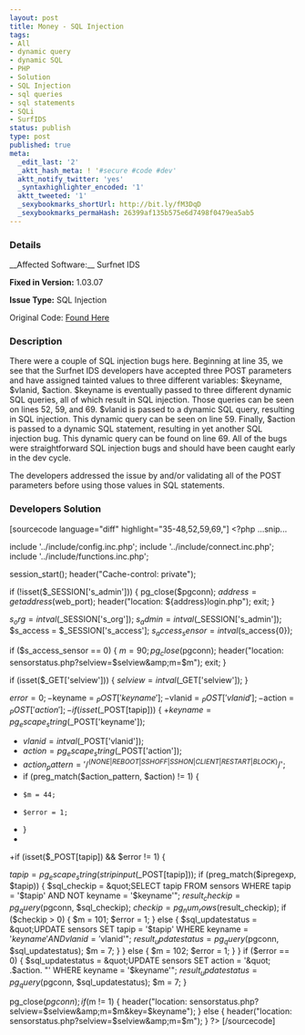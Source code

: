```yaml
---
layout: post
title: Money - SQL Injection
tags:
- All
- dynamic query
- dynamic SQL
- PHP
- Solution
- SQL Injection
- sql queries
- sql statements
- SQLi
- SurfIDS
status: publish
type: post
published: true
meta:
  _edit_last: '2'
  _aktt_hash_meta: ! '#secure #code #dev'
  aktt_notify_twitter: 'yes'
  _syntaxhighlighter_encoded: '1'
  aktt_tweeted: '1'
  _sexybookmarks_shortUrl: http://bit.ly/fM3DqD
  _sexybookmarks_permaHash: 26399af135b575e6d7498f0479ea5ab5
---
```

<h3>Details</h3>
__Affected Software:__ Surfnet IDS

__Fixed in Version:__  1.03.07

__Issue Type:__ SQL Injection

Original Code: <a title="Money" href="http://spotthevuln.com/2011/01/money/" target="_blank">Found    Here</a>
<h3>Description</h3>
There were a couple of SQL injection bugs here. Beginning at line 35, we see that the Surfnet IDS developers have accepted three POST parameters and have assigned tainted values to three different variables: $keyname, $vlanid, $action. $keyname is eventually passed to three different dynamic SQL queries, all of which result in SQL injection. Those queries can be seen on lines 52, 59, and 69. $vlanid is passed to a dynamic SQL query, resulting in SQL injection. This dynamic query can be seen on line 59. Finally, $action is passed to a dynamic SQL statement, resulting in yet another SQL injection bug. This dynamic query can be found on line 69. All of the bugs were straightforward SQL injection bugs and should have been caught early in the dev cycle.

The developers addressed the issue by and/or validating all of the POST parameters before using those values in SQL statements.

<h3>Developers Solution</h3>
[sourcecode language="diff" highlight="35-48,52,59,69,"]
&lt;?php
...snip...

include '../include/config.inc.php';
include '../include/connect.inc.php';
include '../include/functions.inc.php';

session_start();
header(&quot;Cache-control: private&quot;);

if (!isset($_SESSION['s_admin'])) {
  pg_close($pgconn);
  $address = getaddress($web_port);
  header(&quot;location: ${address}login.php&quot;);
  exit;
}

$s_org = intval($_SESSION['s_org']);
$s_admin = intval($_SESSION['s_admin']);
$s_access = $_SESSION['s_access'];
$s_access_sensor = intval($s_access{0});

if ($s_access_sensor == 0) {
  $m = 90;
  pg_close($pgconn);
  header(&quot;location: sensorstatus.php?selview=$selview&amp;m=$m&quot;);
  exit;
}

if (isset($_GET['selview'])) {
  $selview = intval($_GET['selview']);
}

$error = 0;
-$keyname = $_POST['keyname'];
-$vlanid = $_POST['vlanid'];
-$action = $_POST['action'];
-if (isset($_POST[tapip])) {
+$keyname = pg_escape_string($_POST['keyname']);
+	$vlanid = intval($_POST['vlanid']);
+	$action = pg_escape_string($_POST['action']);
+	$action_pattern = '/^(NONE|REBOOT|SSHOFF|SSHON|CLIENT|RESTART|BLOCK)$/';
+	if (preg_match($action_pattern, $action) != 1) {
+	  $m = 44;
+	  $error = 1;
+	}
+
+if (isset($_POST[tapip]) &amp;&amp; $error != 1) {

  $tapip = pg_escape_string(stripinput($_POST[tapip]));
  if (preg_match($ipregexp, $tapip)) {
    $sql_checkip = &quot;SELECT tapip FROM sensors WHERE tapip = '$tapip' AND NOT keyname = '$keyname'&quot;;
    $result_checkip = pg_query($pgconn, $sql_checkip);
    $checkip = pg_num_rows($result_checkip);
    if ($checkip &gt; 0) {
      $m = 101;
      $error = 1;
    } else {
      $sql_updatestatus = &quot;UPDATE sensors SET tapip = '$tapip' WHERE keyname = '$keyname' AND vlanid ='$vlanid'&quot;;
      $result_updatestatus = pg_query($pgconn, $sql_updatestatus);
      $m = 7;
    }
  } else {
    $m = 102;
    $error = 1;
  }
}
if ($error == 0) {
  $sql_updatestatus = &quot;UPDATE sensors SET action = '&quot; .$action. &quot;' WHERE keyname = '$keyname'&quot;;
  $result_updatestatus = pg_query($pgconn, $sql_updatestatus);
  $m = 7;
}

pg_close($pgconn);
if ($m != 1) {
  header(&quot;location: sensorstatus.php?selview=$selview&amp;m=$m&amp;key=$keyname&quot;);
} else {
  header(&quot;location: sensorstatus.php?selview=$selview&amp;m=$m&quot;);
}
?&gt;
[/sourcecode]
